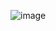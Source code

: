 ![image](https://user-images.githubusercontent.com/70198995/160924756-f2c944b9-934d-49d6-8ea3-a354432a86e3.png)
